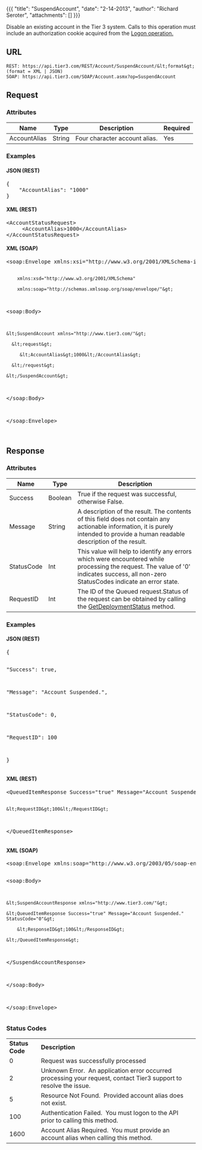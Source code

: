 {{{
  "title": "SuspendAccount",
  "date": "2-14-2013",
  "author": "Richard Seroter",
  "attachments": []
}}}

Disable an existing account in the Tier 3 system. Calls to this operation must include an authorization cookie acquired from the <a href="http://help.tier3.com/entries/20339862-logon">Logon operation.</a>

## URL

    REST: https://api.tier3.com/REST/Account/SuspendAccount/&lt;format&gt; (format = XML | JSON)
    SOAP: https://api.tier3.com/SOAP/Account.asmx?op=SuspendAccount

## Request
### Attributes
<table>
    <thead>
    <tr>
      <th>Name</th>
      <th>Type</th>
      <th>Description</th>
      <th>Required</th>
    </tr>
  </thead>
  <tbody>
    <tr>
      <td>AccountAlias</td>
      <td>String</td>
      <td>Four character account alias.</td>
      <td>Yes</td>
    </tr>
  </tbody>
</table>

### Examples
<h4>JSON (REST)</h4>
<pre>{ <br />    "AccountAlias": "1000"<br />}</pre>
<h4>XML (REST)</h4>
<pre>&lt;AccountStatusRequest&gt;<br />     &lt;AccountAlias&gt;1000&lt;/AccountAlias&gt;<br />&lt;/AccountStatusRequest&gt;</pre>
<h4>XML (SOAP)</h4>
<pre>&lt;soap:Envelope xmlns:xsi="http://www.w3.org/2001/XMLSchema-instance" 

        xmlns:xsd="http://www.w3.org/2001/XMLSchema" 

        xmlns:soap="http://schemas.xmlsoap.org/soap/envelope/"&gt;

  &lt;soap:Body&gt;

    &lt;SuspendAccount xmlns="http://www.tier3.com/"&gt;

      &lt;request&gt;

         &lt;AccountAlias&gt;1000&lt;/AccountAlias&gt;

      &lt;/request&gt;

    &lt;/SuspendAccount&gt;

  &lt;/soap:Body&gt;

&lt;/soap:Envelope&gt;  

</pre> 

## Response
### Attributes
<table>
  <thead>
  <tr>
    <th>Name</th>
    <th>Type</th>
    <th>Description</th>
  </tr>
</thead>
<tbody>
    <tr>
      <td>Success</td>
      <td>Boolean</td>
      <td>True if the request was successful, otherwise False.</td>
    </tr>
    <tr>
      <td>Message</td>
      <td>String</td>
      <td>A description of the result. The contents of this field does not contain any actionable information, it is purely intended to provide a human readable description of the result.</td>
    </tr>
    <tr>
      <td>StatusCode</td>
      <td>Int</td>
      <td>This value will help to identify any errors which were encountered while processing the request. The value of '0' indicates success, all non-zero StatusCodes indicate an error state.</td>
    </tr>
    <tr>
      <td>RequestID</td>
      <td>Int</td>
      <td>The ID of the Queued request.Status of the request can be obtained by calling the&nbsp;<a href="http://help.tier3.com/entries/20561586-get-deployment-status">GetDeploymentStatus</a>&nbsp;method.</td>
    </tr>
  </tbody>
</table>

### Examples
<h4>JSON (REST)</h4>
<pre>{

  "Success": true,

  "Message": "Account Suspended.",

  "StatusCode": 0,

  "RequestID": 100

}</pre>
<h4>XML (REST)</h4>
<pre>&lt;QueuedItemResponse Success="true" Message="Account Suspended." StatusCode="0"&gt;

    &lt;RequestID&gt;100&lt;/RequestID&gt;

&lt;/QueuedItemResponse&gt;</pre>
<h4>XML (SOAP)</h4>
<pre>&lt;soap:Envelope xmlns:soap="http://www.w3.org/2003/05/soap-envelope" xmlns:xsi="http://www.w3.org/2001/XMLSchema-instance" xmlns:xsd="http://www.w3.org/2001/XMLSchema"&gt;

&lt;soap:Body&gt;

    &lt;SuspendAccountResponse xmlns="http://www.tier3.com/"&gt;

    &lt;QueuedItemResponse Success="true" Message="Account Suspended." StatusCode="0"&gt;

        &lt;ResponseID&gt;100&lt;/ResponseID&gt;

    &lt;/QueuedItemResponse&gt;

&lt;/SuspendAccountResponse&gt;

&lt;/soap:Body&gt;

&lt;/soap:Envelope&gt;
</pre>

### Status Codes
<table>
  <tbody>
    <tr>
      <td><strong>Status Code</strong>
      </td>
      <td><strong>Description</strong>
      </td>
    </tr>
    <tr>
      <td>0</td>
      <td>Request was successfully processed</td>
    </tr>
    <tr>
      <td>2</td>
      <td>Unknown Error. &nbsp;An application error occurred processing your request, contact Tier3 support to resolve the issue.</td>
    </tr>
    <tr>
      <td>5</td>
      <td>Resource Not Found. &nbsp;Provided account alias does not exist.</td>
    </tr>
    <tr>
      <td>100</td>
      <td>Authentication Failed. &nbsp;You must logon to the API prior to calling this method.</td>
    </tr>
    <tr>
      <td>1600</td>
      <td>Account Alias Required. &nbsp;You must provide an account alias when calling this method.</td>
    </tr>
  </tbody>
</table>